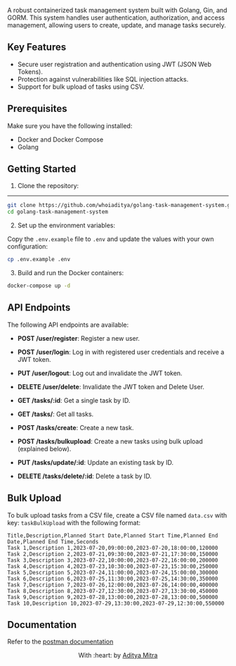 A robust containerized task management system built with Golang, Gin, and GORM. This system handles user authentication, authorization, and access management, allowing users to create, update, and manage tasks securely.

## Key Features

- Secure user registration and authentication using JWT (JSON Web Tokens).
- Protection against vulnerabilities like SQL injection attacks.
- Support for bulk upload of tasks using CSV.

## Prerequisites

Make sure you have the following installed:

- Docker and Docker Compose
- Golang

## Getting Started

1. Clone the repository:
****
```bash
git clone https://github.com/whoiaditya/golang-task-management-system.git
cd golang-task-management-system
```

2. Set up the environment variables:

Copy the `.env.example` file to `.env` and update the values with your own configuration:

```bash
cp .env.example .env
```

3. Build and run the Docker containers:

```bash
docker-compose up -d
```

## API Endpoints

The following API endpoints are available:

- **POST /user/register**: Register a new user.
- **POST /user/login**: Log in with registered user credentials and receive a JWT token.
- **PUT /user/logout**: Log out and invalidate the JWT token.
- **DELETE /user/delete**: Invalidate the JWT token and Delete User.
  
- **GET /tasks/:id**: Get a single task by ID.
- **GET /tasks/**: Get all tasks.
- **POST /tasks/create**: Create a new task.
- **POST /tasks/bulkupload**: Create a new tasks using bulk upload (explained below).
- **PUT /tasks/update/:id**: Update an existing task by ID.
- **DELETE /tasks/delete/:id**: Delete a task by ID.

## Bulk Upload

To bulk upload tasks from a CSV file, create a CSV file named `data.csv` with key: `taskBulkUpload` with the following format:

```
Title,Description,Planned Start Date,Planned Start Time,Planned End Date,Planned End Time,Seconds
Task 1,Description 1,2023-07-20,09:00:00,2023-07-20,18:00:00,120000
Task 2,Description 2,2023-07-21,09:30:00,2023-07-21,17:30:00,150000
Task 3,Description 3,2023-07-22,10:00:00,2023-07-22,16:00:00,200000
Task 4,Description 4,2023-07-23,10:30:00,2023-07-23,15:30:00,250000
Task 5,Description 5,2023-07-24,11:00:00,2023-07-24,15:00:00,300000
Task 6,Description 6,2023-07-25,11:30:00,2023-07-25,14:30:00,350000
Task 7,Description 7,2023-07-26,12:00:00,2023-07-26,14:00:00,400000
Task 8,Description 8,2023-07-27,12:30:00,2023-07-27,13:30:00,450000
Task 9,Description 9,2023-07-28,13:00:00,2023-07-28,13:00:00,500000
Task 10,Description 10,2023-07-29,13:30:00,2023-07-29,12:30:00,550000
```
## Documentation
Refer to the [postman documentation](https://documenter.getpostman.com/view/16151723/2s946mZ9Zr)

<p align="center">
	With :heart: by <a href="https://github.com/whoisaditya" target="_blank">Aditya Mitra</a>
</p>
